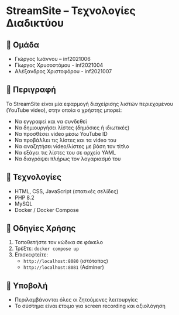# StreamSite – Τεχνολογίες Διαδικτύου

## 👥 Ομάδα
- Γιώργος Ιωάννου – inf2021006
- Γίωργος Χρυσοστόμου - inf2021004
- Αλέξανδρος Χριστοφόρου - inf2021007

## 🎯 Περιγραφή
Το StreamSite είναι μία εφαρμογή διαχείρισης λιστών περιεχομένου (YouTube video), στην οποία ο χρήστης μπορεί:
- Να εγγραφεί και να συνδεθεί
- Να δημιουργήσει λίστες (δημόσιες ή ιδιωτικές)
- Να προσθέσει video μέσω YouTube ID
- Να προβάλλει τις λίστες και τα video του
- Να αναζητήσει video/λίστες με βάση τον τίτλο
- Να εξάγει τις λίστες του σε αρχείο YAML
- Να διαγράψει πλήρως τον λογαριασμό του

## 🧪 Τεχνολογίες
- HTML, CSS, JavaScript (στατικές σελίδες)
- PHP 8.2
- MySQL
- Docker / Docker Compose

## 🚀 Οδηγίες Χρήσης
1. Τοποθετήστε τον κώδικα σε φάκελο
2. Τρέξτε: `docker compose up`
3. Επισκεφτείτε:
   - `http://localhost:8080` (ιστότοπος)
   - `http://localhost:8081` (Adminer)

## 📄 Υποβολή
- Περιλαμβάνονται όλες οι ζητούμενες λειτουργίες
- Το σύστημα είναι έτοιμο για screen recording και αξιολόγηση


